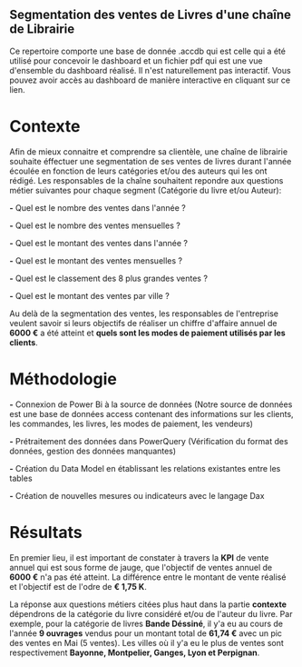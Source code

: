 ## Segmentation des ventes de Livres d'une chaîne de Librairie

Ce repertoire comporte une base de donnée .accdb qui est celle qui a été utilisé pour concevoir le dashboard et un fichier pdf qui est une vue d'ensemble du dashboard réalisé. Il n'est naturellement pas interactif. Vous pouvez avoir accès au dashboard de manière interactive en cliquant sur ce lien. 

# Contexte

Afin de mieux connaitre et comprendre sa clientèle, une chaîne de librairie souhaite éffectuer une segmentation de ses ventes de livres durant l'année écoulée en fonction de leurs catégories et/ou des auteurs qui les ont rédigé. Les responsables de la chaîne souhaitent repondre aux questions métier suivantes pour chaque segment (Catégorie du livre et/ou Auteur):

**-** Quel est le nombre des ventes dans l'année ? 

**-** Quel est le nombre des ventes mensuelles ? 

**-** Quel est le montant des ventes dans l'année ? 

**-** Quel est le montant des ventes mensuelles ? 

**-** Quel est le classement des 8 plus grandes ventes ? 

**-** Quel est le montant des ventes par ville ?

Au delà de la segmentation des ventes, les responsables de l'entreprise veulent savoir si leurs objectifs de réaliser un chiffre d'affaire annuel de **6000 €**  a été atteint et **quels sont les modes de paiement utilisés par les clients**.


# Méthodologie

**-** Connexion de Power Bi à la source de données (Notre source de données est une base de données access contenant des informations sur les clients, les commandes, les livres, les modes de paiement, les vendeurs)

**-** Prétraitement des données dans PowerQuery (Vérification du format des données, gestion des données manquantes)

**-** Création du Data Model en établissant les relations existantes entre les tables 

**-** Création de nouvelles mesures ou indicateurs avec le langage Dax

# Résultats

En premier lieu, il est important de constater à travers la **KPI** de vente annuel qui est sous forme de jauge, que l'objectif de ventes annuel de **6000 €** n'a pas été atteint. La différence entre le montant de vente réalisé et l'objectif est de l'odre de **€ 1,75 K**.

La réponse aux questions métiers citées plus haut dans la partie **contexte** dépendrons de la catégorie du livre considéré et/ou de l'auteur du livre. Par exemple, pour la catégorie de livres **Bande Déssiné**, il y'a eu au cours de l'année **9 ouvrages** vendus pour un montant total de **61,74  €** avec un pic des ventes en Mai (5 ventes). Les villes où il y'a eu le plus de ventes sont respectivement **Bayonne, Montpelier, Ganges, Lyon et Perpignan**. 










